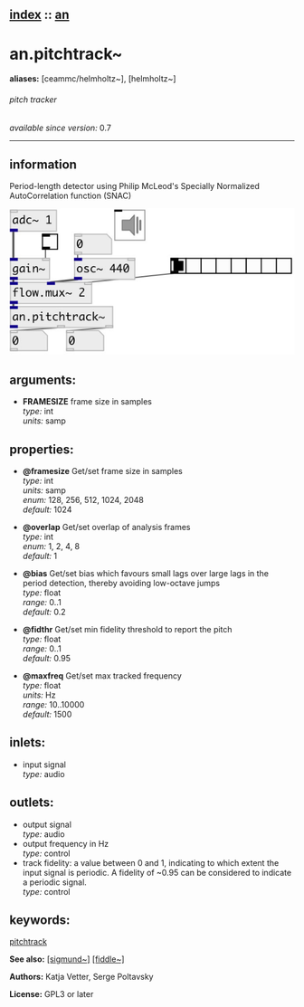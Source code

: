 [index](index.html) :: [an](category_an.html)
---

# an.pitchtrack~
**aliases:** [ceammc/helmholtz\~], [helmholtz\~]


###### pitch tracker

*available since version:* 0.7

---


## information
Period-length detector using Philip McLeod&#39;s Specially Normalized AutoCorrelation function (SNAC)


[![example](../examples/img/an.pitchtrack~.jpg)](../examples/pd/an.pitchtrack~.pd)



## arguments:

* **FRAMESIZE**
frame size in samples<br>
_type:_ int<br>
_units:_ samp<br>





## properties:

* **@framesize** 
Get/set frame size in samples<br>
_type:_ int<br>
_units:_ samp<br>
_enum:_ 128, 256, 512, 1024, 2048<br>
_default:_ 1024<br>

* **@overlap** 
Get/set overlap of analysis frames<br>
_type:_ int<br>
_enum:_ 1, 2, 4, 8<br>
_default:_ 1<br>

* **@bias** 
Get/set bias which favours small lags over large lags in the period detection, thereby
avoiding low-octave jumps<br>
_type:_ float<br>
_range:_ 0..1<br>
_default:_ 0.2<br>

* **@fidthr** 
Get/set min fidelity threshold to report the pitch<br>
_type:_ float<br>
_range:_ 0..1<br>
_default:_ 0.95<br>

* **@maxfreq** 
Get/set max tracked frequency<br>
_type:_ float<br>
_units:_ Hz<br>
_range:_ 10..10000<br>
_default:_ 1500<br>



## inlets:

* input signal<br>
_type:_ audio



## outlets:

* output signal<br>
_type:_ audio
* output frequency in Hz<br>
_type:_ control
* track fidelity: a value between 0 and 1, indicating to which extent the input signal is periodic. A fidelity of ~0.95 can be considered to indicate a periodic signal.<br>
_type:_ control



## keywords:

[pitchtrack](keywords/pitchtrack.html)



**See also:**
[\[sigmund~\]](sigmund~.html)
[\[fiddle~\]](fiddle~.html)




**Authors:** Katja Vetter, Serge Poltavsky




**License:** GPL3 or later





